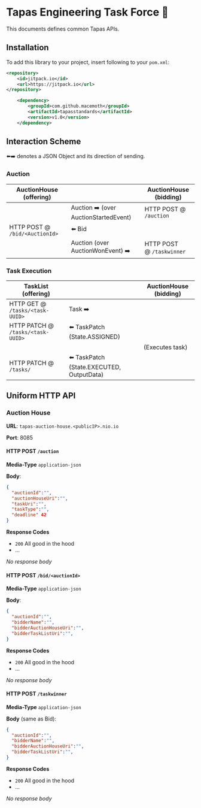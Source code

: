 # Tapas Engineering Task Force 👀

This documents defines common Tapas APIs.

## Installation

To add this library to your project, insert following to your `pom.xml`:

```xml
<repository>
    <id>jitpack.io</id>
    <url>https://jitpack.io</url>
</repository>
```

```xml
    <dependency>
        <groupId>com.github.macemoth</groupId>
        <artifactId>tapasstandards</artifactId>
        <version>v1.0</version>
    </dependency>
```

## Interaction Scheme

⬅️➡️ denotes a JSON Object and its direction of sending.

### Auction

| AuctionHouse (offering)        |                                      | AuctionHouse (bidding)    |
| ------------------------------ | ------------------------------------ | ------------------------- |
|                                | Auction ➡️ (over AuctionStartedEvent) | HTTP POST @ `/auction`    |
| HTTP POST @ `/bid/<AuctionId>` | ⬅️ Bid                                |                           |
|                                | Auction (over AuctionWonEvent) ➡️     | HTTP POST @ `/taskwinner` |

### Task Execution

| TaskList (offering)               |                                          | AuctionHouse (bidding) |
| --------------------------------- | ---------------------------------------- | ---------------------- |
| HTTP GET @ `/tasks/<task-UUID>`   | Task ➡️                                   |                        |
| HTTP PATCH @ `/tasks/<task-UUID>` | ⬅️ TaskPatch (State.ASSIGNED)             |                        |
|                                   |                                          | (Executes task)        |
| HTTP PATCH @ `/tasks/`<task-UUID> | ⬅️ TaskPatch (State.EXECUTED, OutputData) |                        |

## Uniform HTTP API

### Auction House

**URL**: `tapas-auction-house.<publicIP>.nio.io`

**Port**: 8085

#### HTTP POST `/auction`

**Media-Type** `application-json`

**Body**:

```json
{
  "auctionId":"",
  "auctionHouseUri":"",
  "taskUri":"",
  "taskType":"",
  "deadline" 42
}
```

**Response Codes**

- `200` All good in the hood
- ...

*No response body*

#### HTTP POST `/bid/<auctionId>` 

**Media-Type** `application-json`

**Body**:

```json
{
  "auctionId":"",
  "bidderName":"",
  "bidderAuctionHouseUri":"",
  "bidderTaskListUri":"",
}
```

**Response Codes**

- `200` All good in the hood
- ...

*No response body*

#### HTTP POST `/taskwinner` 

**Media-Type** `application-json`

**Body** (same as Bid):

```json
{
  "auctionId":"",
  "bidderName":"",
  "bidderAuctionHouseUri":"",
  "bidderTaskListUri":"",
}
```

**Response Codes**

- `200` All good in the hood
- ...

*No response body*
